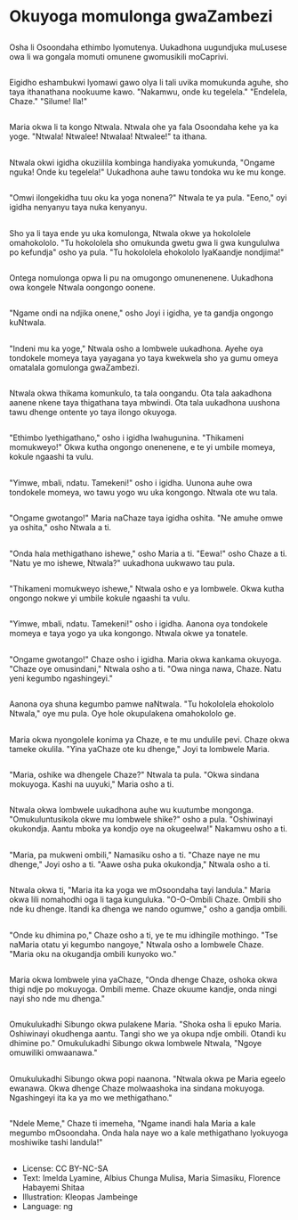 # Okuyoga momulonga gwaZambezi

##
Osha li Osoondaha ethimbo lyomutenya. Uukadhona uugundjuka muLusese owa li wa gongala momuti omunene gwomusikili moCaprivi.

##
Eigidho eshambukwi lyomawi gawo olya li tali uvika momukunda aguhe, sho taya ithanathana nookuume kawo. "Nakamwu, onde ku tegelela." "Endelela, Chaze." "Silume! Ila!"

##
Maria okwa li ta kongo Ntwala. Ntwala ohe ya fala Osoondaha kehe ya ka yoge. "Ntwala! Ntwalee! Ntwalaa! Ntwalee!" ta ithana.

##
Ntwala okwi igidha okuziilila kombinga handiyaka yomukunda, "Ongame nguka! Onde ku tegelela!" Uukadhona auhe tawu tondoka wu ke mu konge.

##
"Omwi ilongekidha tuu oku ka yoga nonena?" Ntwala te ya pula. "Eeno," oyi igidha nenyanyu taya nuka kenyanyu.

##
Sho ya li taya ende yu uka komulonga, Ntwala okwe ya hokololele omahokololo. "Tu hokololela sho omukunda gwetu gwa li gwa kungululwa po kefundja" osho ya pula. "Tu hokololela ehokololo lyaKaandje nondjima!"

##
Ontega nomulonga opwa li pu na omugongo omunenenene. Uukadhona owa kongele Ntwala oongongo oonene.

##
"Ngame ondi na ndjika onene," osho Joyi i igidha, ye ta gandja ongongo kuNtwala.

##
"Indeni mu ka yoge," Ntwala osho a lombwele uukadhona. Ayehe oya tondokele momeya taya yayagana yo taya kwekwela sho ya gumu omeya omatalala gomulonga gwaZambezi.

##
Ntwala okwa thikama komunkulo, ta tala oongandu. Ota tala aakadhona aanene nkene taya thigathana taya mbwindi. Ota tala uukadhona uushona tawu dhenge ontente yo taya ilongo okuyoga.

##
"Ethimbo lyethigathano," osho i igidha lwahugunina. "Thikameni momukweyo!" Okwa kutha ongongo onenenene, e te yi umbile momeya, kokule ngaashi ta vulu.

##
"Yimwe, mbali, ndatu. Tamekeni!" osho i igidha. Uunona auhe owa tondokele momeya, wo tawu yogo wu uka kongongo. Ntwala ote wu tala.

##
"Ongame gwotango!" Maria naChaze taya igidha oshita. "Ne amuhe omwe ya oshita," osho Ntwala a ti.

##
"Onda hala methigathano ishewe," osho Maria a ti. "Eewa!" osho Chaze a ti. "Natu ye mo ishewe, Ntwala?" uukadhona uukwawo tau pula.

##
"Thikameni momukweyo ishewe," Ntwala osho e ya lombwele. Okwa kutha ongongo nokwe yi umbile kokule ngaashi ta vulu.

##
"Yimwe, mbali, ndatu. Tamekeni!" osho i igidha. Aanona oya tondokele momeya e taya yogo ya uka kongongo. Ntwala okwe ya tonatele.

##
"Ongame gwotango!" Chaze osho i igidha. Maria okwa kankama okuyoga. "Chaze oye omusindani," Ntwala osho a ti. "Owa ninga nawa, Chaze. Natu yeni kegumbo ngashingeyi."

##
Aanona oya shuna kegumbo pamwe naNtwala. "Tu hokololela ehokololo Ntwala," oye mu pula. Oye hole okupulakena omahokololo ge.

##
Maria okwa nyongolele konima ya Chaze, e te mu undulile pevi. Chaze okwa tameke okulila. "Yina yaChaze ote ku dhenge," Joyi ta lombwele Maria.

##
"Maria, oshike wa dhengele Chaze?" Ntwala ta pula. "Okwa sindana mokuyoga. Kashi na uuyuki," Maria osho a ti.

##
Ntwala okwa lombwele uukadhona auhe wu kuutumbe mongonga. "Omukuluntusikola okwe mu lombwele shike?" osho a pula. "Oshiwinayi okukondja. Aantu mboka ya kondjo oye na okugeelwa!" Nakamwu osho a ti.

##
"Maria, pa mukweni ombili," Namasiku osho a ti. "Chaze naye ne mu dhenge," Joyi osho a ti. "Aawe osha puka okukondja," Ntwala osho a ti.

##
Ntwala okwa ti, "Maria ita ka yoga we mOsoondaha tayi landula." Maria okwa lili nomahodhi oga li taga kunguluka. "O-O-Ombili Chaze. Ombili sho nde ku dhenge. Itandi ka dhenga we nando ogumwe," osho a gandja ombili.

##
"Onde ku dhimina po," Chaze osho a ti, ye te mu idhingile mothingo. "Tse naMaria otatu yi kegumbo nangoye," Ntwala osho a lombwele Chaze. "Maria oku na okugandja ombili kunyoko wo."

##
Maria okwa lombwele yina yaChaze, "Onda dhenge Chaze, oshoka okwa thigi ndje po mokuyoga. Ombili meme. Chaze okuume kandje, onda ningi nayi sho nde mu dhenga."

##
Omukulukadhi Sibungo okwa pulakene Maria. "Shoka osha li epuko Maria. Oshiwinayi okudhenga aantu. Tangi sho we ya okupa ndje ombili. Otandi ku dhimine po." Omukulukadhi Sibungo okwa lombwele Ntwala, "Ngoye omuwiliki omwaanawa."

##
Omukulukadhi Sibungo okwa popi naanona. "Ntwala okwa pe Maria egeelo ewanawa. Okwa dhenge Chaze molwaashoka ina sindana mokuyoga. Ngashingeyi ita ka ya mo we methigathano."

##
"Ndele Meme," Chaze ti imemeha, "Ngame inandi hala Maria a kale megumbo mOsoondaha. Onda hala naye wo a kale methigathano lyokuyoga moshiwike tashi landula!"

##
* License: CC BY-NC-SA
* Text: Imelda Lyamine, Albius Chunga Mulisa, Maria Simasiku, Florence Habayemi Shitaa
* Illustration: Kleopas Jambeinge
* Language: ng
